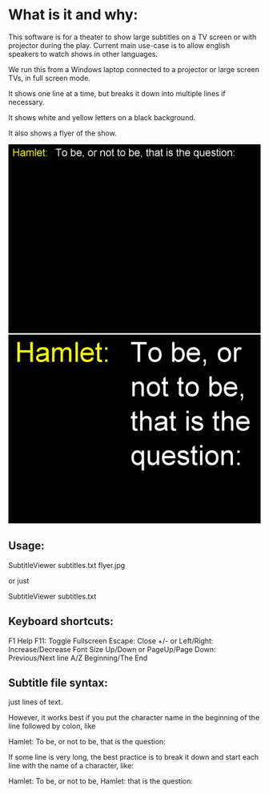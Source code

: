 # What is it and why:

This software is for a theater to show large subtitles on a TV screen or with projector during the  play. 
Current main use-case is to allow english speakers to watch shows in other languages. 

We run this from a Windows laptop connected to a projector or large screen TVs, in full screen mode.

It shows one line at a time, but breaks it down into multiple lines if necessary.

It shows white and yellow letters on a black background.

It also shows a flyer of the show.

![Small font](screen_1.png "Small font")
![Very larger font](screen_2.png "Very larger font")


## Usage:

SubtitleViewer subtitles.txt flyer.jpg

or just

SubtitleViewer subtitles.txt

## Keyboard shortcuts: 

F1 Help
F11: Toggle Fullscreen
Escape: Close
+/- or Left/Right: Increase/Decrease Font Size
Up/Down or PageUp/Page Down: Previous/Next line
A/Z Beginning/The End

## Subtitle file syntax:

just lines of text.

However, it works best if you put the character name in the beginning of the line followed by colon, like

Hamlet: To be, or not to be, that is the question:

If some line is very long, the best practice is to break it down and start each line with the name of a character, like:

Hamlet: To be, or not to be, 
Hamlet: that is the question:
